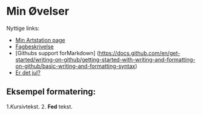 # Min Øvelser

Nyttige links:

- [Min Artstation page](https://www.artstation.com/smorgilg)
- [Fagbeskrivelse](https://odin.sdu.dk/sitecore/index.php?a=fagbesk&id=111413&lang=da)
- [Githubs support forMarkdown]
(https://docs.github.com/en/get-started/writing-on-github/getting-started-with-writing-and-formatting-on-github/basic-writing-and-formatting-syntax)
- [Er det jul?](https://isitchristmas.com)


## Eksempel formatering:

1.*Kursiv*tekst.
2. **Fed** tekst.